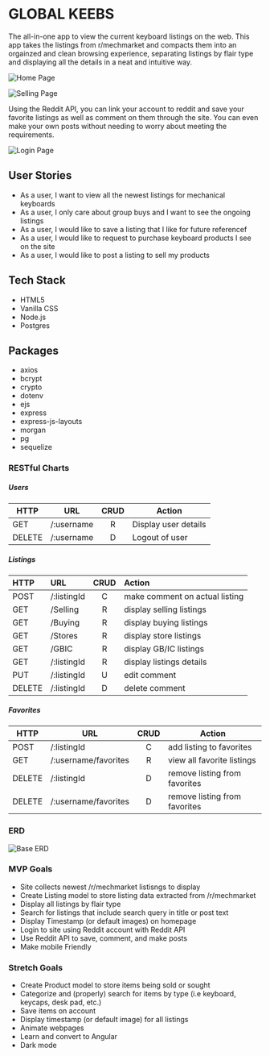 # GLOBAL KEEBS
The all-in-one app to view the current keyboard listings on the web. This app takes the listings from r/mechmarket and compacts them into an orgainzed and clean browsing experience, separating listings by flair type and displaying all the details in a neat and intuitive way.

![Home Page](https://i.imgur.com/hqwwGBI.png "Home Page")

![Selling Page](https://i.imgur.com/31tuQ3o.png "Selling Page")

Using the Reddit API, you can link your account to reddit and save your favorite listings as well as comment on them through the site. You can even make your own posts without needing to worry about meeting the requirements.

![Login Page](https://i.imgur.com/37NIA6V.png "Login")

## User Stories
- As a user, I want to view all the newest listings for mechanical keyboards
- As a user, I only care about group buys and I want to see the ongoing listings
- As a user, I would like to save a listing that I like for future referencef
- As a user, I would like to request to purchase keyboard products I see on the site
- As a user, I would like to post a listing to sell my products

## Tech Stack
- HTML5
- Vanilla CSS
- Node.js
- Postgres

## Packages
- axios
- bcrypt
- crypto
- dotenv
- ejs
- express
- express-js-layouts
- morgan
- pg
- sequelize

### RESTful Charts
##### Users
| HTTP   | URL                | CRUD   | Action               |
| ---    | ---                | :----: | ---                  |
| GET    | /:username         | R      | Display user details |
| DELETE | /:username         | D      | Logout of user       |

##### Listings
| HTTP   | URL         | CRUD   | Action                          |
| :---   | :---        | :----: | :---                            |
| POST   | /:listingId | C      | make comment on actual listing  |
| GET    | /Selling    | R      | display selling listings        |
| GET    | /Buying     | R      | display buying listings         |
| GET    | /Stores     | R      | display store listings          |
| GET    | /GBIC       | R      | display GB/IC listings          |
| GET    | /:listingId | R      | display listings details        |
| PUT    | /:listingId | U      | edit comment                    |
| DELETE | /:listingId | D      | delete comment                  |

##### Favorites
| HTTP   | URL                  | CRUD   | Action                        |
| ---    | ---                  | :----: | ---                           |
| POST   | /:listingId          | C      | add listing to favorites      |
| GET    | /:username/favorites | R      | view all favorite listings    |
| DELETE | /:listingId          | D      | remove listing from favorites |
| DELETE | /:username/favorites | D      | remove listing from favorites |

### ERD
![Base ERD](https://i.imgur.com/o3humRS.png "Base ERD")

### MVP Goals
- Site collects newest /r/mechmarket listisngs to display
- Create Listing model to store listing data extracted from /r/mechmarket
- Display all listings by flair type
- Search for listings that include search query in title or post text
- Display Timestamp (or default images) on homepage
- Login to site using Reddit account with Reddit API 
- Use Reddit API to save, comment, and make posts
- Make mobile Friendly

### Stretch Goals
- Create Product model to store items being sold or sought
- Categorize and (properly) search for items by type (i.e keyboard, keycaps, desk pad, etc.)
- Save items on account
- Display timestamp (or default image) for all listings
- Animate webpages
- Learn and convert to Angular
- Dark mode